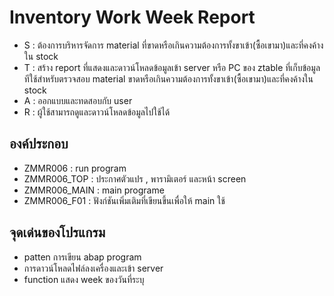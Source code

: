 # Inventory Work Week Report
- S : ต้องการบริหารจัดการ material ที่ขาดหรือเกินความต้องการทั้งขาเข้า(ซื้อเขามา)และที่คงค้างใน stock 
- T : สร้าง report ที่แสดงและดาวน์โหลดข้อมูลเข้า server หรือ PC ของ ztable ที่เก็บข้อมูลทีใช้สำหรับตรวจสอบ material ขาดหรือเกินความต้องการทั้งขาเข้า(ซื้อเขามา)และที่คงค้างใน stock
- A : ออกแบบและทดสอบกับ user
- R : ผู้ใช้สามารถดูและดาวน์โหลดข้อมูลไปใช้ได้
## องค์ประกอบ
- ZMMR006 : run program
- ZMMR006_TOP : ประกาศตัวแปร , พารามิเตอร์ และหน้า screen
- ZMMR006_MAIN : main programe
- ZMMR006_F01 : ฟังก์ชันเพิ่มเติมที่เขียนขึ้นเพื่อให้ main ใช้
## จุดเด่นของโปรแกรม
- patten การเขียน abap program 
- การดาวน์โหลดไฟล์ลงเครื่องและเข้า server
- function แสดง week ของวันที่ระบุ

